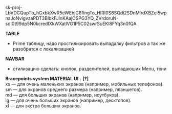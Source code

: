 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


**TABLE**
- Prime таблицу, надо простилизировать выпадалку фильтров а так же разобратся с локализацией

**NAVBAR**
- стилизацию сделать: кнопок, разделителей, выпадаюших Menu, тени



**Bracepoints system MATERIAL UI       - [?]**    
xs — для очень маленьких экранов (например, мобильных телефонов).       
sm — для экранов среднего размера (например, планшетов).        
md — для больших экранов (например, ноутбуков).     
lg — для очень больших экранов (например, десктопов).       
xl — для экстра больших экранов.